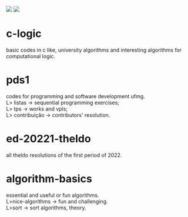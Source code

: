 <div>
<img src='https://c.tenor.com/5ry-200hErMAAAAM/hacker-hacker-man.gif'>
<img src='https://c.tenor.com/NYrgLNGuy7YAAAAM/the-c-programming-language-uncle-dane.gif'>
</div>
<h1>c-logic</h1>
basic codes in c like, university algorithms and interesting algorithms for computational logic.
<h1>pds1</h1>
codes for programming and software development ufmg.<br>
L> listas -> sequential programming exercises;<br>
L> tps -> works and vpls;<br>
L> contribuição -> contributors' resolution.
<h1>ed-20221-theldo</h1>
all theldo resolutions of the first period of 2022.
<h1>algorithm-basics</h1>
essential and useful or fun algorithms.<br>
L>nice-algorithms -> fun and challenging.<br>
L>sort -> sort algorithms, theory.

